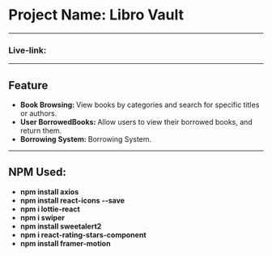 <h1>Project Name: Libro Vault</h1>
<hr>
<h3>Live-link: </h3>
<hr>
<h2>Feature</h2>
    <ul>
        <li><strong>Book Browsing: </strong> View books by categories and search for specific titles or authors.</li>
        <li><strong>User BorrowedBooks: </strong> Allow users to view their borrowed books, and return them.</li>
        <li><strong>Borrowing System: </strong>Borrowing System.</li>
    </ul>

<hr>

<h2>NPM Used:</h2>
    <ul>
        <li><strong>npm install axios</strong></li>
        <li><strong>npm install react-icons --save</strong></li>
        <li><strong>npm i lottie-react</strong></li>
        <li><strong>npm i swiper</strong></li>
        <li><strong>npm install sweetalert2</strong></li>
        <li><strong>npm i react-rating-stars-component</strong></li>
        <li><strong>npm install framer-motion</strong></li>
    </ul>
